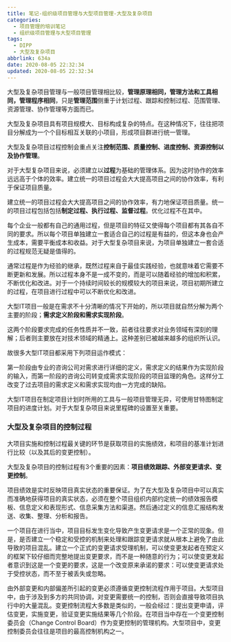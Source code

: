 ```yaml
---
title: 笔记-组织级项目管理与大型项目管理-大型及复杂项目
categories:
  - 项目管理的培训笔记
  - 组织级项目管理与大型项目管理
tags:
  - DIPP
  - 大型及复杂项目
abbrlink: 634a
date: 2020-08-05 22:32:34
updated: 2020-08-05 22:32:34
---
```


大型及复杂项目管理与一般项目管理相比较，**管理原理相同，管理方法和工具相同，管理程序相同**，只是**管理范围**侧重于计划过程、跟踪和控制过程、范围管理、资源管理、协作管理等方面而已。

大型及复杂项目具有项目规模大、目标构成复杂的特点。在这种情况下，往往把项目分解成为一个个目标相互关联的小项目，形成项目群进行统一管理。

大型及复杂项目过程控制会重点关注**控制范围、质量控制、进度控制、资源控制以及协作管理**。

对于大型复杂项目来说，必须建立以**过程**为基础的管理体系。因为这时协作的效率远远高于个体的效率。建立统一的项目过程会大大提高项目之间的协作效率，有利于保证项目质量。

<!-- more -->

建立统一的项目过程会大大提高项目之间的协作效率，有力地保证项目质量。统一的项目过程包括包括**制定过程、执行过程、监督过程**。优化过程不在其中。  

每个企业一般都有自己的通用过程，但是项目的特征又使得每个项目都有其各自不同的要求。所以每个项目单独建立一套适合自己的过程是有益的，但这本身也会产生成本，需要平衡成本和收益。对于大型复杂项目来说，为项目单独建立一套合适的过程规范无疑是值得的。

通常过程是作为经验的继承，既然过程来自于最佳实践经验，也就意味着它需要不断更新和发展。所以过程本身不是一成不变的，而是可以随着经验的增加和积累，不断优化和改进。对于一个持续时间较长的规模较大的项目来说，项目初期所建立的过程，在项目进行过程中可以不断优化和改进。

大型IT项目一般是在需求不十分清晰的情况下开始的，所以项目就自然分解为两个主要的阶段；**需求定义阶段和需求实现阶段**。

这两个阶段要求完成的任务性质并不一致，前者往往要求对业务领域有深刻的理解；后者则主要放在对技术领域的精通上。这种差别已被越来越多的组织所认识。

故很多大型IT项目都采用下列项目运作模式：

第一阶段由专业的咨询公司对需求进行详细的定义，需求定义的结果作为实现阶段的输入，而第一阶段的咨询公司转变成需求实现阶段的项目监理的角色。这样分工改变了过去项目的需求定义和需求实现均由一方完成的缺陷。

大型IT项目在制定项目计划时所用的工具与一般项目管理无异，可使用甘特图制定项目的进度计划。对于大型复杂项目来说里程碑的设置至关重要。


### 大型及复杂项目的控制过程

大项目实施和控制过程最关键的环节是获取项目的实施绩效，和项目的基准计划进行比较（以及其后的变更控制）。

大型及复杂项目的控制过程有3个重要的因素：**项目绩效跟踪、外部变更请求、变更控制**。

项目绩效是实时反映项目真实状态的重要保证。为了在大型及复杂项目中可以真实而准确地获得项目的真实状态，必须在整个项目组织内部约定统一的绩效报告模板、信息定义和表现形式、信息采集方法和渠道。然后通过定义的信息汇报结构发送、收集、整理、分析和报告。

一个项目在进行当中，项目目标发生变化导致产生变更请求是一个正常的现象。但是，是否建立一个稳定和受控的机制来处理和跟踪变更请求就从根本上避免了由此导致的项目混乱。建立一个正式的变更请求受理机制，可以使变更发起者在预定义的框架下较仔细而完整地提出变更要求，而不是一种随意的行为；可以使变更发起者意识到这是一个变更的要求，这是一个改变原来承诺的要求：可以使变更请求处于受控状态，而不至于被丢失或忽略。

由外部变更和内部偏差所引起的变更必须遵循变更控制流程作用于项目。大型项目中，由于涉及到多方的共同协调，对变更需要统一的控制，否则会直接导致项目执行中的大量混乱。变更控制流程大多数是类似的，一般会经过：提出变更申请，评估变更，实施变更，验证变更实施结果等几个阶段。在项目当中存在一个变更控制委员会（Change Control Board）作为变更控制的管理机构。大型项目中，变更控制委员会往往是项目的最高控制机构之一。
